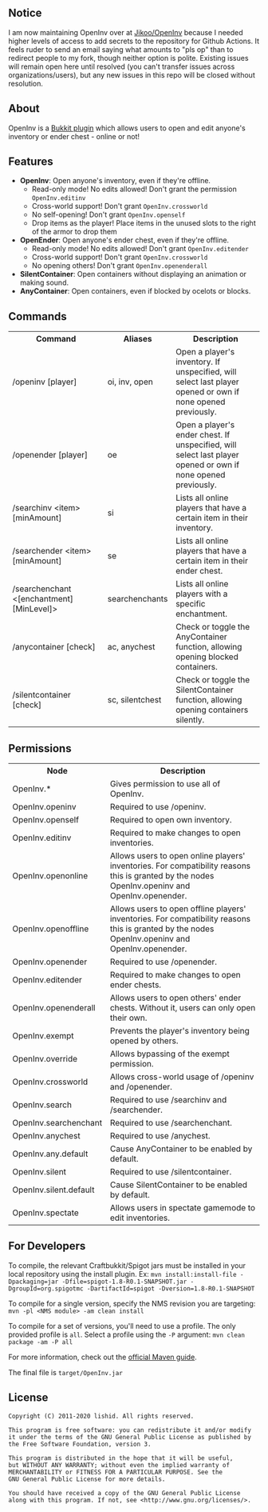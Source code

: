 ## Notice
I am now maintaining OpenInv over at [Jikoo/OpenInv](https://github.com/Jikoo/OpenInv) because I needed higher levels of access to add secrets to the repository for Github Actions. It feels ruder to send an email saying what amounts to "pls op" than to redirect people to my fork, though neither option is polite. Existing issues will remain open here until resolved (you can't transfer issues across organizations/users), but any new issues in this repo will be closed without resolution.

## About
OpenInv is a [Bukkit plugin](https://dev.bukkit.org/bukkit-plugins/openinv/) which allows users to open and edit anyone's inventory or ender chest - online or not!

## Features
- **OpenInv**: Open anyone's inventory, even if they're offline.
  - Read-only mode! No edits allowed! Don't grant the permission `OpenInv.editinv`
  - Cross-world support! Don't grant `OpenInv.crossworld`
  - No self-opening! Don't grant `OpenInv.openself`
  - Drop items as the player! Place items in the unused slots to the right of the armor to drop them
- **OpenEnder**: Open anyone's ender chest, even if they're offline.
  - Read-only mode! No edits allowed! Don't grant `OpenInv.editender`
  - Cross-world support! Don't grant `OpenInv.crossworld`
  - No opening others! Don't grant `OpenInv.openenderall`
- **SilentContainer**: Open containers without displaying an animation or making sound.
- **AnyContainer**: Open containers, even if blocked by ocelots or blocks.

## Commands
<table width=100%>
  <tr>
    <th width=175px>Command</th>
    <th>Aliases</th>
    <th>Description</th>
  </tr>
  <tr>
    <td>/openinv [player]</td>
    <td>oi, inv, open</td>
    <td>Open a player's inventory. If unspecified, will select last player opened or own if none opened previously.</td>
  </tr>
  <tr>
    <td>/openender [player]</td>
    <td>oe</td>
    <td>Open a player's ender chest. If unspecified, will select last player opened or own if none opened previously.</td>
  </tr>
  <tr>
    <td>/searchinv &ltitem&gt [minAmount]</td>
    <td>si</td>
    <td>Lists all online players that have a certain item in their inventory.</td>
  </tr>
  <tr>
    <td>/searchender &ltitem&gt [minAmount]</td>
    <td>se</td>
    <td>Lists all online players that have a certain item in their ender chest.</td>
  </tr>
  <tr>
    <td>/searchenchant &lt[enchantment] [MinLevel]&gt</td>
    <td>searchenchants</td>
    <td>Lists all online players with a specific enchantment.</td>
  </tr>
  <tr>
    <td>/anycontainer [check]</td>
    <td>ac, anychest</td>
    <td>Check or toggle the AnyContainer function, allowing opening blocked containers.</td>
  </tr>
  <tr>
    <td>/silentcontainer [check]</td>
    <td>sc, silentchest</td>
    <td>Check or toggle the SilentContainer function, allowing opening containers silently.</td>
  </tr>
</table>

## Permissions
<table>
  <tr>
    <th>Node</th>
    <th>Description</th>
  </tr>
  <tr>
    <td>OpenInv.*</td>
    <td>Gives permission to use all of OpenInv.</td>
  </tr>
  <tr>
    <td>OpenInv.openinv</td>
    <td>Required to use /openinv.</td>
  </tr>
  <tr>
    <td>OpenInv.openself</td>
    <td>Required to open own inventory.</td>
  </tr>
  <tr>
    <td>OpenInv.editinv</td>
    <td>Required to make changes to open inventories.</td>
  </tr>
  <tr>
      <td>OpenInv.openonline</td>
      <td>Allows users to open online players' inventories. For compatibility reasons this is granted by the nodes OpenInv.openinv and OpenInv.openender.</td>
  </tr>
  <tr>
      <td>OpenInv.openoffline</td>
      <td>Allows users to open offline players' inventories. For compatibility reasons this is granted by the nodes OpenInv.openinv and OpenInv.openender.</td>
  </tr>
  <tr>
    <td>OpenInv.openender</td>
    <td>Required to use /openender.</td>
  </tr>
  <tr>
    <td>OpenInv.editender</td>
    <td>Required to make changes to open ender chests.</td>
  </tr>
  <tr>
    <td>OpenInv.openenderall</td>
    <td>Allows users to open others' ender chests. Without it, users can only open their own.</td>
  </tr>
  <tr>
    <td>OpenInv.exempt</td>
    <td>Prevents the player's inventory being opened by others.</td>
  </tr>
  <tr>
    <td>OpenInv.override</td>
    <td>Allows bypassing of the exempt permission.</td>
  </tr>
  <tr>
    <td>OpenInv.crossworld</td>
    <td>Allows cross-world usage of /openinv and /openender.</td>
  </tr>
  <tr>
    <td>OpenInv.search</td>
    <td>Required to use /searchinv and /searchender.</td>
  </tr>
  <tr>
    <td>OpenInv.searchenchant</td>
    <td>Required to use /searchenchant.</td>
  </tr>
  <tr>
    <td>OpenInv.anychest</td>
    <td>Required to use /anychest.</td>
  </tr>
  <tr>
    <td>OpenInv.any.default</td>
    <td>Cause AnyContainer to be enabled by default.</td>
  </tr>
  <tr>
    <td>OpenInv.silent</td>
    <td>Required to use /silentcontainer.</td>
  </tr>
  <tr>
    <td>OpenInv.silent.default</td>
    <td>Cause SilentContainer to be enabled by default.</td>
  </tr>
  <tr>
    <td>OpenInv.spectate</td>
    <td>Allows users in spectate gamemode to edit inventories.</td>
  </tr>
</table>

## For Developers
To compile, the relevant Craftbukkit/Spigot jars must be installed in your local repository using the install plugin.
Ex: `mvn install:install-file -Dpackaging=jar -Dfile=spigot-1.8-R0.1-SNAPSHOT.jar -DgroupId=org.spigotmc -DartifactId=spigot -Dversion=1.8-R0.1-SNAPSHOT`

To compile for a single version, specify the NMS revision you are targeting: `mvn -pl <NMS module> -am clean install`

To compile for a set of versions, you'll need to use a profile. The only provided profile is `all`. Select a profile using the `-P` argument: `mvn clean package -am -P all`

For more information, check out the [official Maven guide](http://maven.apache.org/guides/introduction/introduction-to-profiles.html).

The final file is `target/OpenInv.jar`

## License
```
Copyright (C) 2011-2020 lishid. All rights reserved.

This program is free software: you can redistribute it and/or modify
it under the terms of the GNU General Public License as published by
the Free Software Foundation, version 3.

This program is distributed in the hope that it will be useful,
but WITHOUT ANY WARRANTY; without even the implied warranty of
MERCHANTABILITY or FITNESS FOR A PARTICULAR PURPOSE. See the
GNU General Public License for more details.

You should have received a copy of the GNU General Public License
along with this program. If not, see <http://www.gnu.org/licenses/>.
```

